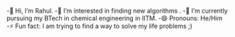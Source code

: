 -👋 Hi, I’m Rahul.
-👀 I’m interested in finding new algorithms .
-🌱 I’m currently pursuing my BTech in chemical engineering in IITM.
-😄 Pronouns: He/Him
-⚡ Fun fact: I am trying to find a way to solve my life problems ;)
